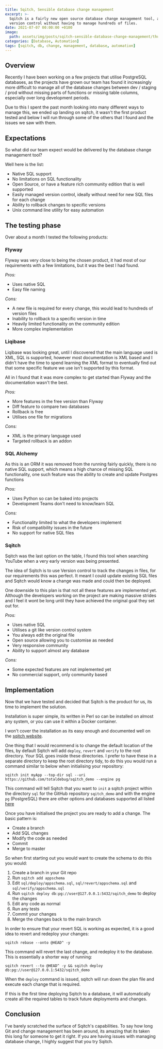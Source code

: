 ```yaml
---
title: Sqitch, Sensible database change management
excerpt: >-
  Sqitch is a fairly new open source database change management tool, allowing for easy
  version control without having to manage hundreds of files.
date: 2021-07-07 00:00:00 +0100
image:
  path: assets/img/posts/sqitch-sensible-database-change-management/thumb.png
categories: [Database, Automation]
tags: [sqitch, db, change, management, database, automation]
---
```


## Overview

Recently I have been working on a few projects that utilise PostgreSQL databases,
as the projects have grown our team has found it increasingly more difficult to manage
all of the database changes between dev / staging / prod without missing parts of functions
or missing table columns, especially over long development periods.

Due to this I spent the past month looking into many different ways to manage this, we ended
up landing on sqitch, it wasn't the first product tested and below I will run through
some of the others that I found and the issues we saw with them.

## Expectations

So what did our team expect would be delivered by the database change management tool?

Well here is the list:

- Native SQL support
- No limitations on SQL functionality
- Open Source, or have a feature rich community edition that is well supported
- Easily managed version control, ideally without need for new SQL files for each change
- Ability to rollback changes to specific versions
- Unix command line utility for easy automation

## The testing phase

Over about a month I tested the following products:

### Flyway

Flyway was very close to being the chosen product, it had most of our requirements with a
few limitations, but it was the best I had found.

_Pros:_

- Uses native SQL
- Easy file naming

_Cons:_

- A new file is required for every change, this would lead to hundreds of version files
- Inability to rollback to a specific version in time
- Heavily limited functionality on the community edition
- More complex implementation

### Liqibase

Liqibase was looking great, until I discovered that the main language used is XML, SQL is
supported, however most documentation is XML based and I didn't have the time to spend
learning the XML format to eventually find out that some specific feature we use isn't
supported by this format.

All in I found that it was more complex to get started than Flyway and the documentation
wasn't the best.

_Pros:_

- More features in the free version than Flyway
- Diff feature to compare two databases
- Rollback is free
- Utilises one file for migrations

_Cons:_

- XML is the primary language used
- Targeted rollback is an addon

### SQL Alchemy

As this is an ORM it was removed from the running fairly quickly, there is no native SQL
support, which means a high chance of missing SQL functionality, one such feature was
the ability to create and update Postgres functions

_Pros:_

- Uses Python so can be baked into projects
- Development Teams don't need to know/learn SQL

_Cons:_

- Functionality limited to what the developers implement
- Risk of compatibility issues in the future
- No support for native SQL files

### Sqitch

Sqitch was the last option on the table, I found this tool when searching YouTube when a
very early version was being presented.

The idea of Sqitch is to use Version control to track the changes in files, for
our requirements this was perfect. It meant I could update existing SQL files and
Sqitch would know a change was made and could then be deployed.

One downside to this plan is that not all these features are implemented yet. Although
the developers working on the project are making massive strides and I feel it wont
be long until they have achieved the original goal they set out for.

_Pros:_

- Uses native SQL
- Utilises a git like version control system
- You always edit the original file
- Open source allowing you to customise as needed
- Very responsive community
- Ability to support almost any database

_Cons:_

- Some expected features are not implemented yet
- No commercial support, only community based

## Implementation

Now that we have tested and decided that Sqitch is the product for us, its time to
implement the solution.

Installation is super simple, its written in Perl so can be installed on almost any
system, or you can use it within a Docker container.

I won't cover the installation as its easy enough and documented well on the
[sqitch website](http://sqitch.org/).

One thing that I would recommend is to change the default location of the files, by
default Sqitch will add `deploy`, `revert` and `verify` to the root directory. Your
SQL goes inside these directories. I prefer to have these in a separate directory to
keep the root directory tidy, to do this you would run a command similar to below when
initialising your repository:

```shell
sqitch init myApp --top-dir sql --uri https://github.com/totaldebug/sqitch_demo --engine pg
```

This command will tell Sqitch that you want to `init` a sqitch project within the directory
`sql` for the GitHub repository `sqitch_demo` and with the engine `pg` (PostgreSQL) there
are other options and databases supported all listed [here](http://sqitch.org/docs/manual/sqitch-init/)

Once you have initialised the project you are ready to add a change. The basic pattern is:

- Create a branch
- Add SQL changes
- Modify the code as needed
- Commit
- Merge to master

So when first starting out you would want to create the schema to do this you would:

1. Create a branch in your Git repo
2. Run `sqitch add appschema`
3. Edit `sql/deploy/appschema.sql`, `sql/revert/appschema.sql` and `sql/verify/appschema.sql`
4. Run `sqitch deploy db:pg://user@127.0.0.1:5432/sqitch_demo` to deploy the changes
5. Edit any code as normal
6. Run any tests
7. Commit your changes
8. Merge the changes back to the main branch

In order to ensure that your revert SQL is working as expected, it is a good idea to
revert and redeploy your changes:

```shell
sqitch rebase --onto @HEAD^ -y
```

This command will revert the last change, and redeploy it to the database. This is
essentially a shorter way of running:

```shell
sqitch revert --to @HEAD^ -y && sqitch deploy db:pg://user@127.0.0.1:5432/sqitch_demo
```

When the `deploy` command is issued, sqitch will run down the plan file and execute each
change that is required.

If this is the first time deploying Sqitch to a database, it will automatically create
all the required tables to track future deployments and changes.

## Conclusion

I've barely scratched the surface of Sqitch's capabilities. To say how long Git and change
management has been around, its amazing that its taken this long for someone to get it right.
If you are having issues with managing database change, I highly suggest that you try Sqitch.
